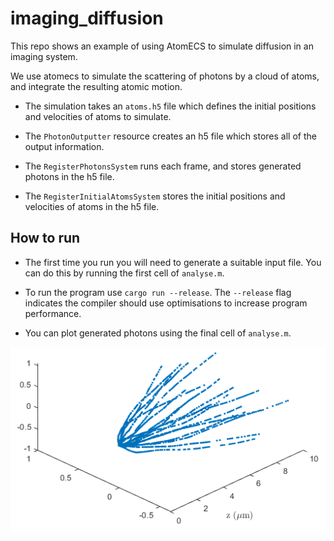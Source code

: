 # imaging_diffusion

This repo shows an example of using AtomECS to simulate diffusion in an imaging system.

We use atomecs to simulate the scattering of photons by a cloud of atoms, and integrate the resulting atomic motion.

* The simulation takes an `atoms.h5` file which defines the initial positions and velocities of atoms to simulate.

* The `PhotonOutputter` resource creates an h5 file which stores all of the output information.

* The `RegisterPhotonsSystem` runs each frame, and stores generated photons in the h5 file.

* The `RegisterInitialAtomsSystem` stores the initial positions and velocities of atoms in the h5 file.

## How to run

* The first time you run you will need to generate a suitable input file. You can do this by running the first cell of `analyse.m`.

* To run the program use `cargo run --release`. The `--release` flag indicates the compiler should use optimisations to increase program performance.

* You can plot generated photons using the final cell of `analyse.m`.

![example photon positions](assets/photon_positions.png)
